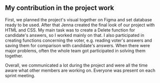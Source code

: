 ## My contribution in the project work
First, we planned the project's visual together on Figma and set database ready to be used. After that Jenna created the final look of our project with HTML and CSS. 
My main task was to create a Delete function for candidate's answers, so I worked mainly on that. 
I also participated in creating functions concerning the voter, e.g. reading voter's answers and saving them for comparison with candidate's answers.
When there were major problems, often the whole team got participated in solving them together.

Overall, we communicated a lot during the project and were all the time aware what other members are working on. Everyone was present on each sprint meeting.
